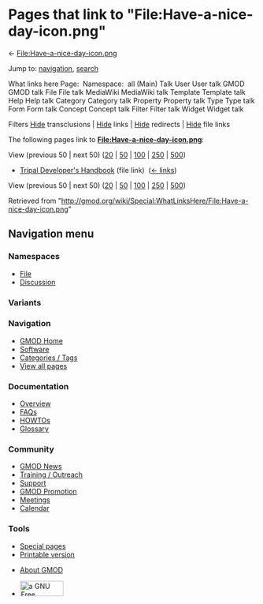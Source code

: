 <div id="mw-page-base" class="noprint">

</div>

<div id="mw-head-base" class="noprint">

</div>

<div id="content" class="mw-body" role="main">

<span id="top"></span>

<div id="mw-js-message" style="display:none;">

</div>



# <span dir="auto">Pages that link to "File:Have-a-nice-day-icon.png"</span>

<div id="bodyContent">

<div id="contentSub">

←
[File:Have-a-nice-day-icon.png](/wiki/File:Have-a-nice-day-icon.png "File:Have-a-nice-day-icon.png")

</div>

<div id="jump-to-nav" class="mw-jump">

Jump to: [navigation](#mw-navigation), [search](#p-search)

</div>

<div id="mw-content-text">

What links here Page:  Namespace:  all (Main) Talk User User talk GMOD
GMOD talk File File talk MediaWiki MediaWiki talk Template Template talk
Help Help talk Category Category talk Property Property talk Type Type
talk Form Form talk Concept Concept talk Filter Filter talk Widget
Widget talk

Filters
[Hide](/mediawiki/index.php?title=Special:WhatLinksHere/File:Have-a-nice-day-icon.png&hidetrans=1 "Special:WhatLinksHere/File:Have-a-nice-day-icon.png")
transclusions \|
[Hide](/mediawiki/index.php?title=Special:WhatLinksHere/File:Have-a-nice-day-icon.png&hidelinks=1 "Special:WhatLinksHere/File:Have-a-nice-day-icon.png")
links \|
[Hide](/mediawiki/index.php?title=Special:WhatLinksHere/File:Have-a-nice-day-icon.png&hideredirs=1 "Special:WhatLinksHere/File:Have-a-nice-day-icon.png")
redirects \|
[Hide](/mediawiki/index.php?title=Special:WhatLinksHere/File:Have-a-nice-day-icon.png&hideimages=1 "Special:WhatLinksHere/File:Have-a-nice-day-icon.png")
file links

The following pages link to
**[File:Have-a-nice-day-icon.png](/wiki/File:Have-a-nice-day-icon.png "File:Have-a-nice-day-icon.png")**:

View (previous 50 \| next 50)
([20](/mediawiki/index.php?title=Special:WhatLinksHere/File:Have-a-nice-day-icon.png&limit=20 "Special:WhatLinksHere/File:Have-a-nice-day-icon.png")
\|
[50](/mediawiki/index.php?title=Special:WhatLinksHere/File:Have-a-nice-day-icon.png&limit=50 "Special:WhatLinksHere/File:Have-a-nice-day-icon.png")
\|
[100](/mediawiki/index.php?title=Special:WhatLinksHere/File:Have-a-nice-day-icon.png&limit=100 "Special:WhatLinksHere/File:Have-a-nice-day-icon.png")
\|
[250](/mediawiki/index.php?title=Special:WhatLinksHere/File:Have-a-nice-day-icon.png&limit=250 "Special:WhatLinksHere/File:Have-a-nice-day-icon.png")
\|
[500](/mediawiki/index.php?title=Special:WhatLinksHere/File:Have-a-nice-day-icon.png&limit=500 "Special:WhatLinksHere/File:Have-a-nice-day-icon.png"))

- [Tripal Developer's
  Handbook](/wiki/Tripal_Developer%27s_Handbook "Tripal Developer's Handbook")
  (file link) ‎ <span class="mw-whatlinkshere-tools">([←
  links](/mediawiki/index.php?title=Special:WhatLinksHere&target=Tripal+Developer%27s+Handbook "Special:WhatLinksHere"))</span>

View (previous 50 \| next 50)
([20](/mediawiki/index.php?title=Special:WhatLinksHere/File:Have-a-nice-day-icon.png&limit=20 "Special:WhatLinksHere/File:Have-a-nice-day-icon.png")
\|
[50](/mediawiki/index.php?title=Special:WhatLinksHere/File:Have-a-nice-day-icon.png&limit=50 "Special:WhatLinksHere/File:Have-a-nice-day-icon.png")
\|
[100](/mediawiki/index.php?title=Special:WhatLinksHere/File:Have-a-nice-day-icon.png&limit=100 "Special:WhatLinksHere/File:Have-a-nice-day-icon.png")
\|
[250](/mediawiki/index.php?title=Special:WhatLinksHere/File:Have-a-nice-day-icon.png&limit=250 "Special:WhatLinksHere/File:Have-a-nice-day-icon.png")
\|
[500](/mediawiki/index.php?title=Special:WhatLinksHere/File:Have-a-nice-day-icon.png&limit=500 "Special:WhatLinksHere/File:Have-a-nice-day-icon.png"))

</div>

<div class="printfooter">

Retrieved from
"<http://gmod.org/wiki/Special:WhatLinksHere/File:Have-a-nice-day-icon.png>"

</div>

<div id="catlinks" class="catlinks catlinks-allhidden">

</div>

<div class="visualClear">

</div>

</div>

</div>

<div id="mw-navigation">

## Navigation menu

<div id="mw-head">



<div id="left-navigation">

<div id="p-namespaces" class="vectorTabs" role="navigation"
aria-labelledby="p-namespaces-label">

### Namespaces

- <span id="ca-nstab-image"><a href="/wiki/File:Have-a-nice-day-icon.png" accesskey="c"
  title="View the file page [c]">File</a></span>
- <span id="ca-talk"><a
  href="/mediawiki/index.php?title=File_talk:Have-a-nice-day-icon.png&amp;action=edit&amp;redlink=1"
  accesskey="t"
  title="Discussion about the content page [t]">Discussion</a></span>

</div>

<div id="p-variants" class="vectorMenu emptyPortlet" role="navigation"
aria-labelledby="p-variants-label">

### 

### Variants[](#)

<div class="menu">

</div>

</div>

</div>

<div id="right-navigation">





</div>



</div>

</div>

</div>

<div id="mw-panel">

<div id="p-logo" role="banner">

<a href="/wiki/Main_Page"
style="background-image: url(http://gmod.org/images/GMOD-cogs.png);"
title="Visit the main page"></a>

</div>

<div id="p-Navigation" class="portal" role="navigation"
aria-labelledby="p-Navigation-label">

### Navigation

<div class="body">

- <span id="n-GMOD-Home">[GMOD Home](/wiki/Main_Page)</span>
- <span id="n-Software">[Software](/wiki/GMOD_Components)</span>
- <span id="n-Categories-.2F-Tags">[Categories /
  Tags](/wiki/Categories)</span>
- <span id="n-View-all-pages">[View all
  pages](/wiki/Special:AllPages)</span>

</div>

</div>

<div id="p-Documentation" class="portal" role="navigation"
aria-labelledby="p-Documentation-label">

### Documentation

<div class="body">

- <span id="n-Overview">[Overview](/wiki/Overview)</span>
- <span id="n-FAQs">[FAQs](/wiki/Category:FAQ)</span>
- <span id="n-HOWTOs">[HOWTOs](/wiki/Category:HOWTO)</span>
- <span id="n-Glossary">[Glossary](/wiki/Glossary)</span>

</div>

</div>

<div id="p-Community" class="portal" role="navigation"
aria-labelledby="p-Community-label">

### Community

<div class="body">

- <span id="n-GMOD-News">[GMOD News](/wiki/GMOD_News)</span>
- <span id="n-Training-.2F-Outreach">[Training /
  Outreach](/wiki/Training_and_Outreach)</span>
- <span id="n-Support">[Support](/wiki/Support)</span>
- <span id="n-GMOD-Promotion">[GMOD
  Promotion](/wiki/GMOD_Promotion)</span>
- <span id="n-Meetings">[Meetings](/wiki/Meetings)</span>
- <span id="n-Calendar">[Calendar](/wiki/Calendar)</span>

</div>

</div>

<div id="p-tb" class="portal" role="navigation"
aria-labelledby="p-tb-label">

### Tools

<div class="body">

- <span id="t-specialpages"><a href="/wiki/Special:SpecialPages" accesskey="q"
  title="A list of all special pages [q]">Special pages</a></span>
- <span id="t-print"><a
  href="/mediawiki/index.php?title=Special:WhatLinksHere/File:Have-a-nice-day-icon.png&amp;printable=yes"
  rel="alternate" accesskey="p"
  title="Printable version of this page [p]">Printable version</a></span>

</div>

</div>

</div>

</div>

<div id="footer" role="contentinfo">

- <span id="footer-places-about">[About
  GMOD](/wiki/GMOD:About "GMOD:About")</span>

<!-- -->

- <span id="footer-copyrightico">[<img src="http://www.gnu.org/graphics/gfdl-logo-small.png" width="88"
  height="31" alt="a GNU Free Documentation License" />](http://www.gnu.org/licenses/fdl-1.3.html)</span>




</div>
